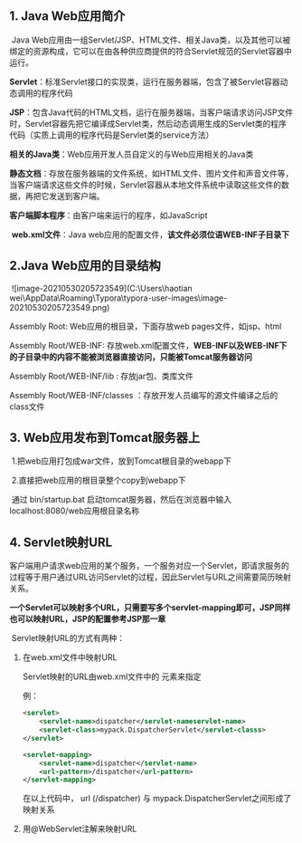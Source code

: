 ## 1. Java Web应用简介

​	Java Web应用由一组Servlet/JSP、HTML文件、相关Java类，以及其他可以被绑定的资源构成，它可以在由各种供应商提供的符合Servlet规范的Servlet容器中运行。

​	**Servlet**：标准Servlet接口的实现类，运行在服务器端，包含了被Servlet容器动态调用的程序代码

​	**JSP**：包含Java代码的HTML文档，运行在服务器端，当客户端请求访问JSP文件时，Servlet容器先把它编译成Servlet类，然后动态调用生成的Servlet类的程序代码（实质上调用的程序代码是Servlet类的service方法）

​	**相关的Java类**：Web应用开发人员自定义的与Web应用相关的Java类

​	**静态文档**：存放在服务器端的文件系统，如HTML文件、图片文件和声音文件等，当客户端请求这些文件的时候，Servlet容器从本地文件系统中读取这些文件的数据，再把它发送到客户端。

​	**客户端脚本程序**：由客户端来运行的程序，如JavaScript

​	**web.xml文件**：Java web应用的配置文件，**该文件必须位语WEB-INF子目录下**



## 2.Java Web应用的目录结构

​	![image-20210530205723549](C:\Users\haotian wei\AppData\Roaming\Typora\typora-user-images\image-20210530205723549.png)

Assembly Root: Web应用的根目录，下面存放web pages文件，如jsp、html

Assembly Root/WEB-INF: 存放web.xml配置文件，**WEB-INF以及WEB-INF下的子目录中的内容不能被浏览器直接访问，只能被Tomcat服务器访问**

Assembly Root/WEB-INF/lib : 存放jar包、类库文件

Assembly Root/WEB-INF/classes ：存放开发人员编写的源文件编译之后的class文件



## 3. Web应用发布到Tomcat服务器上

​	1.把web应用打包成war文件，放到Tomcat根目录的webapp下	

​	2.直接把web应用的根目录整个copy到webapp下



​	通过 bin/startup.bat 启动tomcat服务器，然后在浏览器中输入localhost:8080/web应用根目录名称



## 4. Servlet映射URL

​	客户端用户请求web应用的某个服务，一个服务对应一个Servlet，即请求服务的过程等于用户通过URL访问Servlet的过程，因此Servlet与URL之间需要简历映射关系。

​	**一个Servlet可以映射多个URL，只需要写多个servlet-mapping即可，JSP同样也可以映射URL，JSP的配置参考JSP那一章**

​	Servlet映射URL的方式有两种：

  1. 在web.xml文件中映射URL

     Servlet映射的URL由web.xml文件中的 ***<url-pattern>*** 元素来指定

     例：

     ```xml
     <servlet>
         <servlet-name>dispatcher</servlet-nameservlet-name>
         <servlet-class>mypack.DispatcherServlet</servlet-classs>
     </servlet>
     
     <servlet-mapping>
         <servlet-name>dispatcher</servlet-name>
         <url-pattern>/dispatcher</url-pattern>
     </servlet-mapping>
     ```

     在以上代码中， url (/dispatcher) 与 mypack.DispatcherServlet之间形成了映射关系

     

  2. 用@WebServlet注解来映射URL
